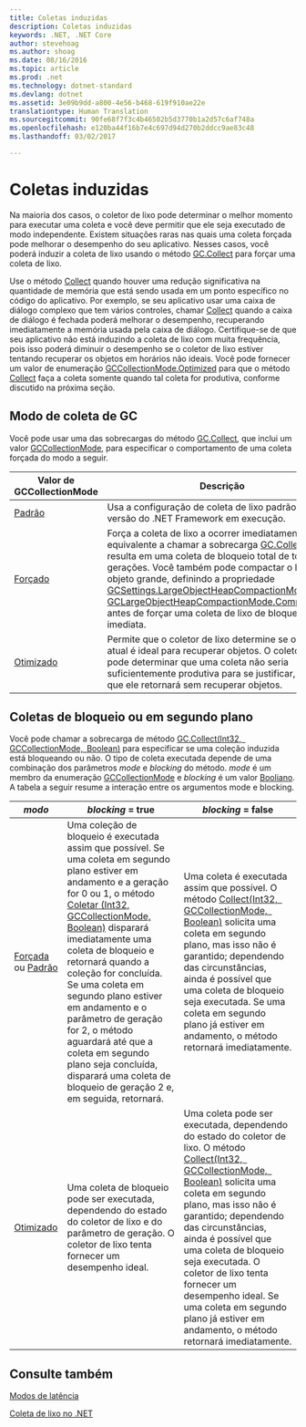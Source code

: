 ```yaml
---
title: Coletas induzidas
description: Coletas induzidas
keywords: .NET, .NET Core
author: stevehoag
ms.author: shoag
ms.date: 08/16/2016
ms.topic: article
ms.prod: .net
ms.technology: dotnet-standard
ms.devlang: dotnet
ms.assetid: 3e09b9dd-a800-4e56-b468-619f910ae22e
translationtype: Human Translation
ms.sourcegitcommit: 90fe68f7f3c4b46502b5d3770b1a2d57c6af748a
ms.openlocfilehash: e120ba44f16b7e4c697d94d270b2ddcc9ae83c48
ms.lasthandoff: 03/02/2017

---
```


# <a name="induced-collections"></a>Coletas induzidas

Na maioria dos casos, o coletor de lixo pode determinar o melhor momento para executar uma coleta e você deve permitir que ele seja executado de modo independente. Existem situações raras nas quais uma coleta forçada pode melhorar o desempenho do seu aplicativo. Nesses casos, você poderá induzir a coleta de lixo usando o método [GC.Collect](xref:System.GC.Collect) para forçar uma coleta de lixo. 

Use o método [Collect](xref:System.GC.Collect) quando houver uma redução significativa na quantidade de memória que está sendo usada em um ponto específico no código do aplicativo. Por exemplo, se seu aplicativo usar uma caixa de diálogo complexo que tem vários controles, chamar [Collect](xref:System.GC.Collect) quando a caixa de diálogo é fechada poderá melhorar o desempenho, recuperando imediatamente a memória usada pela caixa de diálogo. Certifique-se de que seu aplicativo não está induzindo a coleta de lixo com muita frequência, pois isso poderá diminuir o desempenho se o coletor de lixo estiver tentando recuperar os objetos em horários não ideais. Você pode fornecer um valor de enumeração [GCCollectionMode.Optimized](xref:System.GCCollectionMode.Optimized) para que o método [Collect](xref:System.GC.Collect) faça a coleta somente quando tal coleta for produtiva, conforme discutido na próxima seção.

## <a name="gc-collection-mode"></a>Modo de coleta de GC

Você pode usar uma das sobrecargas do método [GC.Collect](xref:System.GC.Collect), que inclui um valor [GCCollectionMode](xref:System.GCCollectionMode), para especificar o comportamento de uma coleta forçada do modo a seguir.

Valor de GCCollectionMode | Descrição
---------------------- | ----------- 
[Padrão](xref:System.GCCollectionMode.Default) | Usa a configuração de coleta de lixo padrão para a versão do .NET Framework em execução.
[Forçado](xref:System.GCCollectionMode.Forced) | Força a coleta de lixo a ocorrer imediatamente. Isso é equivalente a chamar a sobrecarga [GC.Collect()](xref:System.GC.Collect). Isso resulta em uma coleta de bloqueio total de todas as gerações. Você também pode compactar o heap de objeto grande, definindo a propriedade [GCSettings.LargeObjectHeapCompactionMode](xref:System.Runtime.GCSettings.LargeObjectHeapCompactionMode) como [GCLargeObjectHeapCompactionMode.CompactOnce](xref:System.Runtime.GCLargeObjectHeapCompactionMode.CompactOnce) antes de forçar uma coleta de lixo de bloqueio total imediata. 
[Otimizado](xref:System.GCCollectionMode.Optimized) | Permite que o coletor de lixo determine se o horário atual é ideal para recuperar objetos. O coletor de lixo pode determinar que uma coleta não seria suficientemente produtiva para se justificar, caso em que ele retornará sem recuperar objetos.
 
## <a name="background-or-blocking-collections"></a>Coletas de bloqueio ou em segundo plano

Você pode chamar a sobrecarga de método [GC.Collect(Int32, GCCollectionMode, Boolean)](xref:System.GC.Collect(System.Int32,System.GCCollectionMode,System.Boolean)) para especificar se uma coleção induzida está bloqueando ou não. O tipo de coleta executada depende de uma combinação dos parâmetros *mode* e *blocking* do método. *mode* é um membro da enumeração [GCCollectionMode](xref:System.GCCollectionMode) e *blocking* é um valor [Booliano](xref:System.Boolean). A tabela a seguir resume a interação entre os argumentos mode e blocking. 

*modo* | *blocking* = true | *blocking* = false
------ | ----------------- | ------------------
[Forçada](xref:System.GCCollectionMode.Forced) ou [Padrão](xref:System.GCCollectionMode.Default) | Uma coleção de bloqueio é executada assim que possível. Se uma coleta em segundo plano estiver em andamento e a geração for 0 ou 1, o método [Coletar (Int32, GCCollectionMode, Boolean)](xref:System.GC.Collect(System.Int32,System.GCCollectionMode,System.Boolean)) disparará imediatamente uma coleta de bloqueio e retornará quando a coleção for concluída. Se uma coleta em segundo plano estiver em andamento e o parâmetro de geração for 2, o método aguardará até que a coleta em segundo plano seja concluída, disparará uma coleta de bloqueio de geração 2 e, em seguida, retornará. | Uma coleta é executada assim que possível. O método [Collect(Int32, GCCollectionMode, Boolean)](xref:System.GC.Collect(System.Int32,System.GCCollectionMode,System.Boolean)) solicita uma coleta em segundo plano, mas isso não é garantido; dependendo das circunstâncias, ainda é possível que uma coleta de bloqueio seja executada. Se uma coleta em segundo plano já estiver em andamento, o método retornará imediatamente. 
[Otimizado](xref:System.GCCollectionMode.Optimized) | Uma coleta de bloqueio pode ser executada, dependendo do estado do coletor de lixo e do parâmetro de geração. O coletor de lixo tenta fornecer um desempenho ideal. | Uma coleta pode ser executada, dependendo do estado do coletor de lixo. O método [Collect(Int32, GCCollectionMode, Boolean)](xref:System.GC.Collect(System.Int32,System.GCCollectionMode,System.Boolean)) solicita uma coleta em segundo plano, mas isso não é garantido; dependendo das circunstâncias, ainda é possível que uma coleta de bloqueio seja executada. O coletor de lixo tenta fornecer um desempenho ideal. Se uma coleta em segundo plano já estiver em andamento, o método retornará imediatamente. 
 
## <a name="see-also"></a>Consulte também

[Modos de latência](latency.md)

[Coleta de lixo no .NET](index.md)

